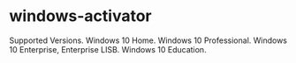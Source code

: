 # windows-activator
Supported Versions. Windows 10 Home. Windows 10 Professional. Windows 10 Enterprise, Enterprise LISB. Windows 10 Education.

